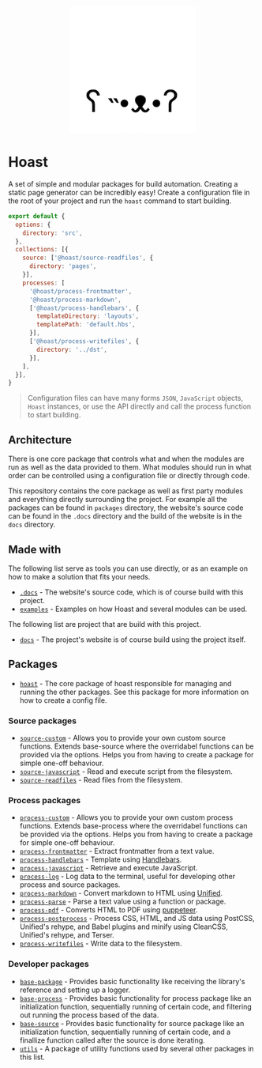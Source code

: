 <div align="center">

![Project logo](.docs/src/assets/icons/256-round.png)

</div>

# Hoast

A set of simple and modular packages for build automation. Creating a static page generator can be incredibly easy! Create a configuration file in the root of your project and run the `hoast` command to start building.

```JavaScript
export default {
  options: {
    directory: 'src',
  },
  collections: [{
    source: ['@hoast/source-readfiles', {
      directory: 'pages',
    }],
    processes: [
      '@hoast/process-frontmatter',
      '@hoast/process-markdown',
      ['@hoast/process-handlebars', {
        templateDirectory: 'layouts',
        templatePath: 'default.hbs',
      }],
      ['@hoast/process-writefiles', {
        directory: '../dst',
      }],
    ],
  }],
}
```

> Configuration files can have many forms `JSON`, `JavaScript` objects, `Hoast` instances, or use the API directly and call the process function to start building.

## Architecture

There is one core package that controls what and when the modules are run as well as the data provided to them. What modules should run in what order can be controlled using a configuration file or directly through code.

This repository contains the core package as well as first party modules and everything directly surrounding the project. For example all the packages can be found in `packages` directory, the website's source code can be found in the `.docs` directory and the build of the website is in the `docs` directory.

## Made with

The following list serve as tools you can use directly, or as an example on how to make a solution that fits your needs.

- [`.docs`](/.docs#readme) - The website's source code, which is of course build with this project.
- [`examples`](/examples#readme) - Examples on how Hoast and several modules can be used.

The following list are project that are build with this project.

- [`docs`](https://hoast.js.org) - The project's website is of course build using the project itself.

## Packages

- [`hoast`](/packages/hoast#readme) - The core package of hoast responsible for managing and running the other packages. See this package for more information on how to create a config file.

### Source packages

- [`source-custom`](/packages/source-custom#readme) - Allows you to provide your own custom source functions. Extends base-source where the overridabel functions can be provided via the options. Helps you from having to create a package for simple one-off behaviour.
- [`source-javascript`](/packages/source-javascript#readme) - Read and execute script from the filesystem.
- [`source-readfiles`](/packages/source-readfiles#readme) - Read files from the filesystem.

### Process packages

- [`process-custom`](/packages/process-custom#readme) - Allows you to provide your own custom process functions. Extends base-process where the overridabel functions can be provided via the options. Helps you from having to create a package for simple one-off behaviour.
- [`process-frontmatter`](/packages/process-frontmatter#readme) - Extract frontmatter from a text value.
- [`process-handlebars`](/packages/process-handlebars#readme) - Template using [Handlebars](https://github.com/handlebars-lang/handlebars.js#readme).
- [`process-javascript`](/packages/process-javascript#readme) - Retrieve and execute JavaScript.
- [`process-log`](/packages/process-log#readme) - Log data to the terminal, useful for developing other process and source packages.
- [`process-markdown`](/packages/process-markdown#readme) - Convert markdown to HTML using [Unified](https://github.com/unifiedjs/unified#readme).
- [`process-parse`](/packages/process-parse#readme) - Parse a text value using a function or package.
- [`process-pdf`](/packages/process-pdf#readme) - Converts HTML to PDF using [puppeteer](https://github.com/puppeteer/puppeteer#readme).
- [`process-postprocess`](/packages/process-postprocess#readme) - Process CSS, HTML, and JS data using PostCSS, Unified's rehype, and Babel plugins and minify using CleanCSS, Unified's rehype, and Terser.
- [`process-writefiles`](/packages/process-writefiles#readme) - Write data to the filesystem.

### Developer packages

- [`base-package`](/packages/base-package#readme) - Provides basic functionality like receiving the library's reference and setting up a logger.
- [`base-process`](/packages/base-process#readme) - Provides basic functionality for process package like an initialization function, sequentially running of certain code, and filtering out running the process based of the data.
- [`base-source`](/packages/base-source#readme) - Provides basic functionality for source package like an initialization function, sequentially running of certain code, and a finallize function called after the source is done iterating.
- [`utils`](/packages/utils#readme) - A package of utility functions used by several other packages in this list.
